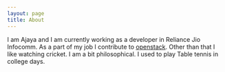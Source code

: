 ```yaml
---
layout: page
title: About
---
```


I am Ajaya and I am currently working as a developer in Reliance Jio Infocomm.
As a part of my job I contribute to [openstack](http://openstack.org). Other than
that I like watching cricket. I am a bit philosophical. I used to play Table
tennis in college days. 



